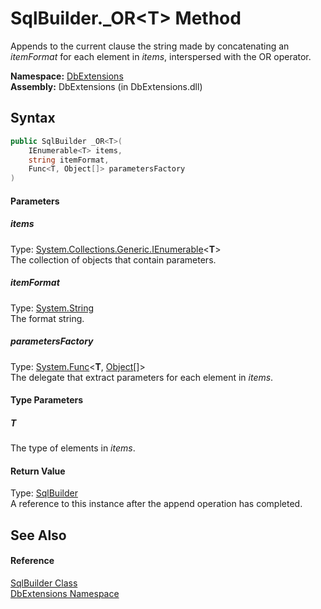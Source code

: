 SqlBuilder._OR&lt;T> Method
===========================
Appends to the current clause the string made by concatenating an *itemFormat* for each element in *items*, interspersed with the OR operator.

**Namespace:** [DbExtensions][1]  
**Assembly:** DbExtensions (in DbExtensions.dll)

Syntax
------

```csharp
public SqlBuilder _OR<T>(
	IEnumerable<T> items,
	string itemFormat,
	Func<T, Object[]> parametersFactory
)

```

#### Parameters

##### *items*
Type: [System.Collections.Generic.IEnumerable][2]&lt;**T**>  
The collection of objects that contain parameters.

##### *itemFormat*
Type: [System.String][3]  
The format string.

##### *parametersFactory*
Type: [System.Func][4]&lt;**T**, [Object][5][]>  
The delegate that extract parameters for each element in *items*.

#### Type Parameters

##### *T*
The type of elements in *items*.

#### Return Value
Type: [SqlBuilder][6]  
A reference to this instance after the append operation has completed.

See Also
--------

#### Reference
[SqlBuilder Class][6]  
[DbExtensions Namespace][1]  

[1]: ../README.md
[2]: http://msdn.microsoft.com/en-us/library/9eekhta0
[3]: http://msdn.microsoft.com/en-us/library/s1wwdcbf
[4]: http://msdn.microsoft.com/en-us/library/bb549151
[5]: http://msdn.microsoft.com/en-us/library/e5kfa45b
[6]: README.md